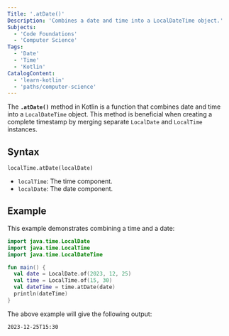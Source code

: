 ```yaml
---
Title: '.atDate()'
Description: 'Combines a date and time into a LocalDateTime object.'
Subjects:
  - 'Code Foundations'
  - 'Computer Science'
Tags:
  - 'Date'
  - 'Time'
  - 'Kotlin'
CatalogContent:
  - 'learn-kotlin'
  - 'paths/computer-science'
---
```


The **`.atDate()`** method in Kotlin is a function that combines date and time into a `LocalDateTime` object. This method is beneficial when creating a complete timestamp by merging separate `LocalDate` and `LocalTime` instances.

## Syntax

```pseudo
localTime.atDate(localDate)
```

- `localTime`: The time component.
- `localDate`: The date component.

## Example

This example demonstrates combining a time and a date:

```kotlin
import java.time.LocalDate
import java.time.LocalTime
import java.time.LocalDateTime

fun main() {
  val date = LocalDate.of(2023, 12, 25)
  val time = LocalTime.of(15, 30)
  val dateTime = time.atDate(date)
  println(dateTime)
}
```

The above example will give the following output:

```shell
2023-12-25T15:30
```

